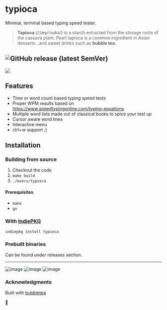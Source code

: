 # typioca
Minimal, terminal based typing speed tester.


> **Tapioca** (/ˌtæpiˈoʊkə/) is a starch extracted from the storage roots of the cassava plant. Pearl tapioca is a common ingredient in Asian desserts...and sweet drinks such as **bubble tea**.

![GitHub release (latest SemVer)](https://img.shields.io/github/v/release/bloznelis/typioca)
---

![](https://github.com/bloznelis/typioca/blob/master/img/typioca.gif)

## Features
  * Time or word count based typing speed tests
  * Proper WPM results based on https://www.speedtypingonline.com/typing-equations
  * Multiple word lists made out of classical books to spice your test up
  * Cursor aware word lines
  * Interactive menu
  * ctrl+w support ;)

## Installation
### Building from source
  1. Checkout the code
  2. `make build`
  3. `./execs/typioca`

#### Prerequisites
  * `make`
  * `go`

### With [IndiePKG](https://github.com/talwat/indiepkg)

`indiepkg install typioca`

### Prebuilt binaries
Can be found under releases section.

---
![image](https://user-images.githubusercontent.com/33397865/168308689-d6fbb1cc-5cb5-450b-a561-61463fd558d6.png)
![image](https://user-images.githubusercontent.com/33397865/168308259-e35c8ad1-5fce-44c4-b58a-36ba696c25ec.png)
![image](https://user-images.githubusercontent.com/33397865/168308543-99aa5c5f-ad01-41bf-bd38-5171019c1d18.png)


### Acknowledgments
Built with [bubbletea](https://github.com/charmbracelet/bubbletea)

🧋
